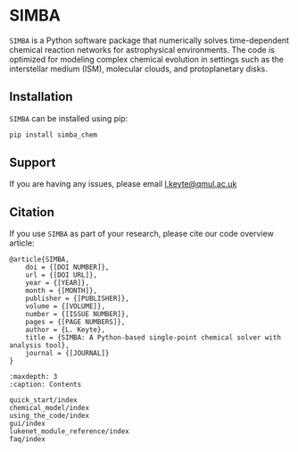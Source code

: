 # SIMBA

`SIMBA` is a Python software package that numerically solves time-dependent chemical reaction networks for astrophysical environments. The code is optimized for modeling complex chemical evolution in settings such as the interstellar medium (ISM), molecular clouds, and protoplanetary disks.

## Installation

`SIMBA` can be installed using pip:
```bash
pip install simba_chem
```


## Support

If you are having any issues, please email [l.keyte@qmul.ac.uk](mailto:l.keyte@qmul.ac.uk)

## Citation

If you use `SIMBA` as part of your research, please cite our code overview article:

```
@article{SIMBA,
    doi = {[DOI NUMBER]},
    url = {[DOI URL]},
    year = {[YEAR]},
    month = {[MONTH]},
    publisher = {[PUBLISHER]},
    volume = {[VOLUME]},
    number = {[ISSUE NUMBER]},
    pages = {[PAGE NUMBERS]},
    author = {L. Keyte},
    title = {SIMBA: A Python-based single-point chemical solver with analysis tool},
    journal = {[JOURNAL]}
}
```

```{toctree}
:maxdepth: 3
:caption: Contents

quick_start/index
chemical_model/index
using_the_code/index
gui/index
lukenet_module_reference/index
faq/index
